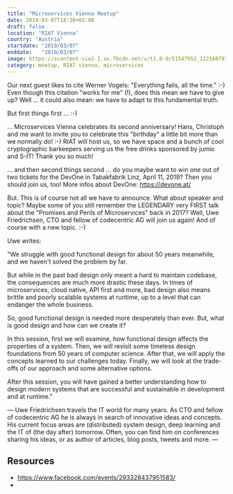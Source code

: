```yaml
---
title: "Microservices Vienna Meetup"
date: 2019-03-07T18:30+02:00
draft: false
location: "RIAT Vienna"
country: "Austria"
startdate: "2019/03/07"
enddate:   "2019/03/07"
image: https://scontent-vie1-1.xx.fbcdn.net/v/t1.0-9/51547952_2221607977901826_6906281109588279296_o.jpg?_nc_cat=106&_nc_sid=b386c4&_nc_ohc=yEZuP674hvIAX-ko4Yc&_nc_ht=scontent-vie1-1.xx&oh=d4c5dd381fa9c02a36da46ebb5c6c11d&oe=5F85D1C2
category: meetup, RIAT vienna, microservices
---
```


Our next guest likes to cite Werner Vogels: "Everything fails, all the time." :-) Even though this citation "works for me" (!), does this mean we have to give up? Well ... it could also mean: we have to adapt to this fundamental truth.

But first things first ... :-)

... Microservices Vienna celebrates its second anniversary! Hans, Christoph and me want to invite you to celebrate this "birthday" a little bit more than we normally do! :-) RIAT will host us, so we have space and a bunch of cool cryptographic barkeepers serving us the free drinks sponsored by jumio and S-IT! Thank you so much!

... and then second things second ... do you maybe want to win one out of two tickets for the DevOne in Tabakfabrik Linz, April 11, 2019? Then you should join us, too! More infos about DevOne: https://devone.at/

But. This is of course not all we have to announce. What about speaker and topic? Maybe some of you still remember the LEGENDARY very FIRST talk about the "Promises and Perils of Microservices" back in 2017? Well, Uwe Friedrichsen, CTO and fellow of codecentric AG will join us again! And of course with a new topic. :-)

Uwe writes:

"We struggle with good functional design for about 50 years meanwhile, and we haven't solved the problem by far.

But while in the past bad design only meant a hard to maintain codebase, the consequences are much more drastic these days. In times of microservices, cloud native, API first and more, bad design also means brittle and poorly scalable systems at runtime, up to a level that can endanger the whole business.

So, good functional design is needed more desperately than ever. But, what is good design and how can we create it?

In this session, first we will examine, how functional design affects the properties of a system. Then, we will revisit some timeless design foundations from 50 years of computer science. After that, we will apply the concepts learned to our challenges today. Finally, we will look at the trade-offs of our approach and some alternative options.

After this session, you will have gained a better understanding how to design modern systems that are successful and sustainable in development and at runtime."

—
Uwe Friedrichsen travels the IT world for many years. As CTO and fellow of codecentric AG he is always in search of innovative ideas and concepts. His current focus areas are (distributed) system design, deep learning and the IT of (the day after) tomorrow. Often, you can find him on conferences sharing his ideas, or as author of articles, blog posts, tweets and more.
—

## Resources
* https://www.facebook.com/events/293328437951583/
* 
